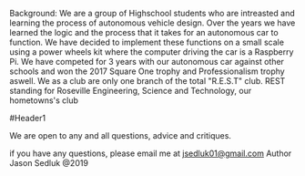 Background: We are a group of Highschool students who are intreasted and learning the process of autonomous vehicle design. Over the years we have learned the logic and the process that it takes for an autonomous car to function. We have decided to implement these functions on a small scale using a power wheels kit where the computer driving the car is a Raspberry Pi. We have competed for 3 years with our autonomous car against other schools and won the 2017 Square One trophy and Professionalism trophy aswell. We as a club are only one branch of the total "R.E.S.T" club. REST standing for Roseville Engineering, Science and Technology, our hometowns's club

#Header1

We are open to any and all questions, advice and critiques.

if you have any questions, please email me at jsedluk01@gmail.com Author Jason Sedluk @2019
